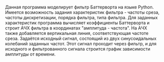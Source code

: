 Данная программа моделирует фильтр Баттерворта на языке Python.
Имеется возможность задания характеристик фильтра - частоты среза, частоты дискретизации, порядка фильтра, типа фильтра.
Для заданных характеристик программа вычисляет коэффициенты Баттерворта и строит АЧХ фильтра в координатах "амплитуда - частота". На АЧХ также добавляется вертикальная линия, соответствующая частоте среза.
Задаётся исходный сигнал, состоящий из двух синусоидальных колебаний заданных частот. Этот сигнал проходит через фильтр, и для исходного и фильтрованного сигнала строится график зависимости амплитуды от времени.
